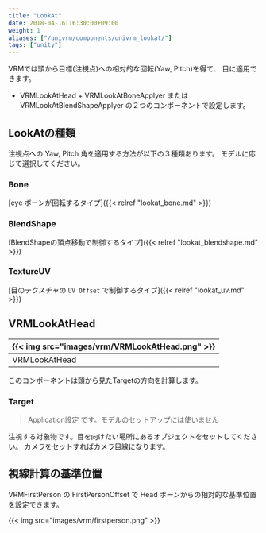 ```yaml
---
title: "LookAt"
date: 2018-04-16T16:30:00+09:00
weight: 1
aliases: ["/univrm/components/univrm_lookat/"]
tags: ["unity"]
---
```


VRMでは頭から目標(注視点)への相対的な回転(Yaw, Pitch)を得て、
目に適用できます。

* VRMLookAtHead + VRMLookAtBoneApplyer または VRMLookAtBlendShapeApplyer の２つのコンポーネントで設定します。

## LookAtの種類

注視点への Yaw, Pitch 角を適用する方法が以下の３種類あります。
モデルに応じて選択してください。

### Bone

[eye ボーンが回転するタイプ]({{< relref "lookat_bone.md" >}})

### BlendShape

[BlendShapeの頂点移動で制御するタイプ]({{< relref "lookat_blendshape.md" >}})

### TextureUV

[目のテクスチャの `UV Offset` で制御するタイプ]({{< relref "lookat_uv.md" >}})

## VRMLookAtHead

|{{< img src="images/vrm/VRMLookAtHead.png" >}}|
|-----|
|VRMLookAtHead|

このコンポーネントは頭から見たTargetの方向を計算します。

### Target

> Application設定 です。モデルのセットアップには使いません

注視する対象物です。目を向けたい場所にあるオブジェクトをセットしてください。
カメラをセットすればカメラ目線になります。

## 視線計算の基準位置

VRMFirstPerson の FirstPersonOffset で Head ボーンからの相対的な基準位置を設定できます。

{{< img src="images/vrm/firstperson.png" >}}
